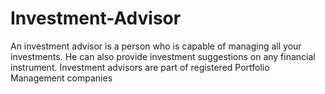 # Investment-Advisor
An investment advisor is a person who is capable of managing all your investments. He can also provide investment suggestions on any financial instrument. Investment advisors are part of registered Portfolio Management companies
